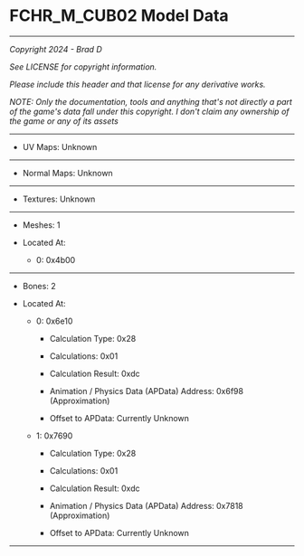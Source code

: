 # FCHR_M_CUB02 Model Data

---

*Copyright 2024 - Brad D*

*See LICENSE for copyright information.*

*Please include this header and that license for any derivative works.*

*NOTE: Only the documentation, tools and anything that's not directly a part of the game's data fall under this copyright. I don't claim any ownership of the game or any of its assets*

---


* UV Maps: Unknown

---

* Normal Maps: Unknown

---

* Textures: Unknown

---

* Meshes: 1

* Located At:

  * 0: 0x4b00

---

* Bones: 2

* Located At:

  * 0: 0x6e10

    * Calculation Type: 0x28

    * Calculations: 0x01

    * Calculation Result: 0xdc

    * Animation / Physics Data (APData) Address: 0x6f98 (Approximation)

    * Offset to APData: Currently Unknown

  * 1: 0x7690

    * Calculation Type: 0x28

    * Calculations: 0x01

    * Calculation Result: 0xdc

    * Animation / Physics Data (APData) Address: 0x7818 (Approximation)

    * Offset to APData: Currently Unknown

---

